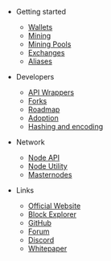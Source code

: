 - Getting started

  - [Wallets](getting-started/wallets.md)
  - [Mining](getting-started/mining.md)
  - [Mining Pools](getting-started/mining-pools.md)
  - [Exchanges](getting-started/exchanges.md)
  - [Aliases](getting-started/aliases.md)
  
- Developers

  - [API Wrappers](developers/api-wrappers.md)
  - [Forks](developers/forks.md)
  - [Roadmap](developers/roadmap.md)
  - [Adoption](developers/adoption.md)
  - [Hashing and encoding](developers/hashing-and-encoding.md)

- Network

  - [Node API](network/node-api.md)
  - [Node Utility](network/node-utility.md)
  - [Masternodes](network/masternodes.md)

- Links
  - [Official Website](https://arionum.com)
  - [Block Explorer](https://arionum.info)
  - [GitHub](https://github.com/arionum)
  - [Forum](https://forum.arionum.com)
  - [Discord](https://discordapp.com/invite/ZkrFqt4)
  - [Whitepaper](https://arionum.com/wp.pdf)
